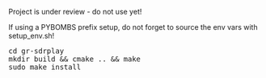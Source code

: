 Project is under review - do not use yet!

If using a PYBOMBS prefix setup, do not forget to source the env vars with setup_env.sh!

<pre>
cd gr-sdrplay
mkdir build && cmake .. && make
sudo make install
</pre>


